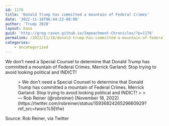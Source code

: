 ```yaml
---
id: 1176
title: 'Donald Trump has committed a mountain of Federal Crimes'
date: '2022-11-18T06:44:22-08:00'
author: 'Trump 2020'
layout: base
guid: 'http://greg-raven.github.io/Impeachment-Chronicles/?p=1176'
permalink: /2022/11/18/donald-trump-has-committed-a-mountain-of-federal-crimes/
categories:
    - Uncategorized
---
```


We don’t need a Special Counsel to determine that Donald Trump has committed a mountain of Federal Crimes. Merrick Garland: Stop trying to avoid looking political and INDICT!

<figure class="wp-block-embed is-type-rich is-provider-twitter wp-block-embed-twitter"><div class="wp-block-embed__wrapper">> We don’t need a Special Counsel to determine that Donald Trump has committed a mountain of Federal Crimes. Merrick Garland: Stop trying to avoid looking political and INDICT!
> 
> — Rob Reiner (@robreiner) [November 18, 2022](https://twitter.com/robreiner/status/1593682426529660929?ref_src=twsrc%5Etfw)

<script async="" charset="utf-8" src="https://platform.twitter.com/widgets.js"></script></div></figure>Source: Rob Reiner, via Twitter